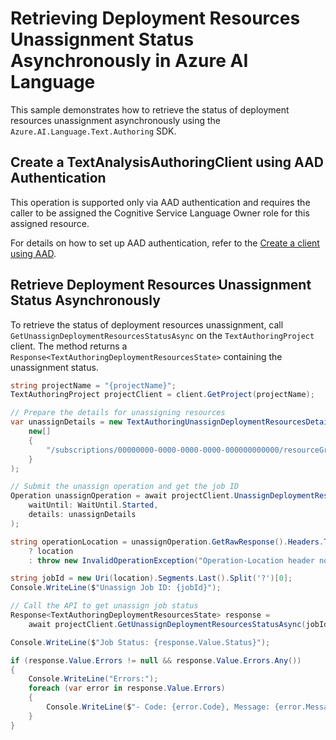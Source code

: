 # Retrieving Deployment Resources Unassignment Status Asynchronously in Azure AI Language

This sample demonstrates how to retrieve the status of deployment resources unassignment asynchronously using the `Azure.AI.Language.Text.Authoring` SDK.

## Create a TextAnalysisAuthoringClient using AAD Authentication

This operation is supported only via AAD authentication and requires the caller to be assigned the Cognitive Service Language Owner role for this assigned resource.

For details on how to set up AAD authentication, refer to the [Create a client using AAD](https://github.com/Azure/azure-sdk-for-net/blob/main/sdk/cognitivelanguage/Azure.AI.Language.Text.Authoring/README.md#create-a-client-using-azure-active-directory-authentication).

## Retrieve Deployment Resources Unassignment Status Asynchronously

To retrieve the status of deployment resources unassignment, call `GetUnassignDeploymentResourcesStatusAsync` on the `TextAuthoringProject` client. The method returns a `Response<TextAuthoringDeploymentResourcesState>` containing the unassignment status.

```C# Snippet:Sample19_TextAuthoring_GetUnassignDeploymentResourcesStatusAsync
string projectName = "{projectName}";
TextAuthoringProject projectClient = client.GetProject(projectName);

// Prepare the details for unassigning resources
var unassignDetails = new TextAuthoringUnassignDeploymentResourcesDetails(
    new[]
    {
        "/subscriptions/00000000-0000-0000-0000-000000000000/resourceGroups/my-resource-group/providers/Microsoft.CognitiveServices/accounts/my-cognitive-account"
    }
);

// Submit the unassign operation and get the job ID
Operation unassignOperation = await projectClient.UnassignDeploymentResourcesAsync(
    waitUntil: WaitUntil.Started,
    details: unassignDetails
);

string operationLocation = unassignOperation.GetRawResponse().Headers.TryGetValue("Operation-Location", out var location)
    ? location
    : throw new InvalidOperationException("Operation-Location header not found.");

string jobId = new Uri(location).Segments.Last().Split('?')[0];
Console.WriteLine($"Unassign Job ID: {jobId}");

// Call the API to get unassign job status
Response<TextAuthoringDeploymentResourcesState> response =
    await projectClient.GetUnassignDeploymentResourcesStatusAsync(jobId);

Console.WriteLine($"Job Status: {response.Value.Status}");

if (response.Value.Errors != null && response.Value.Errors.Any())
{
    Console.WriteLine("Errors:");
    foreach (var error in response.Value.Errors)
    {
        Console.WriteLine($"- Code: {error.Code}, Message: {error.Message}");
    }
}
```

